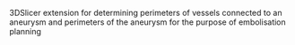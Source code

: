3DSlicer extension for determining perimeters of vessels connected to an aneurysm and perimeters of the aneurysm for the purpose of embolisation planning
